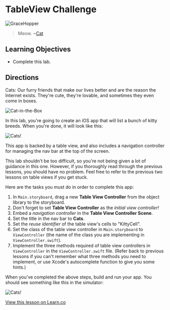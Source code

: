 # TableView Challenge

![GraceHopper](http://i.imgur.com/3CfGWMD.jpg?1)  

> Meow. ~[Cat](https://en.wikipedia.org/wiki/Cat)

## Learning Objectives

* Complete this lab.

## Directions

Cats: Our furry friends that make our lives better and are the reason the Internet exists. They're cute, they're lovable, and sometimes they even come in boxes.

![Cat-in-the-Box](https://s3.amazonaws.com/learn-verified/cat-box.gif)

In this lab, you're going to create an iOS app that will list a bunch of kitty breeds. When you're done, it will look like this:

![Cats!](https://s3.amazonaws.com/learn-verified/cats-ui.png)

This app is backed by a table view, and also includes a navigation controller for managing the nav bar at the top of the screen.

This lab shouldn't be too difficult, so you're not being given a lot of guidance in this one. However, if you thoroughly read through the previous lessons, you should have no problem. Feel free to refer to the previous two lessons on table views if you get stuck.

Here are the tasks you must do in order to complete this app:

1. In `Main.storyboard`, drag a new **Table View Controller** from the object library to the storyboard.
2. Don't forget to set **Table View Controller** as the _initial view controller!_
3. Embed a _navigation controller_ in the **Table View Controller Scene**.
4. Set the title in the nav bar to **Cats**.
5. Set the _reuse identifier_ of the table view's cells to "KittyCell".
6. Set the class of the table view controller in `Main.storyboard` to `ViewController` (the name of the class you are implementing in `ViewController.swift`).
7. Implement the three methods required of table view controllers in `ViewController` in the `ViewController.swift` file. (Refer back to previous lessons if you can't remember what three methods you need to implement, or use Xcode's autocomplete function to give you some hints.)

When you've completed the above steps, build and run your app. You should see something like this in the simulator:

![Cats!](https://s3.amazonaws.com/learn-verified/cats-ui.png)

<a href='https://learn.co/lessons/TableViewLab' data-visibility='hidden'>View this lesson on Learn.co</a>
